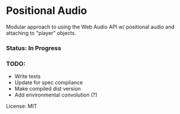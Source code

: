 # Positional Audio

Modular approach to using the Web Audio API w/ positional audio and attaching to "player" objects.

### Status: In Progress

### TODO:
* Write tests
* Update for spec compliance
* Make compiled dist version
* Add environmental convolution (?)

License: MIT
